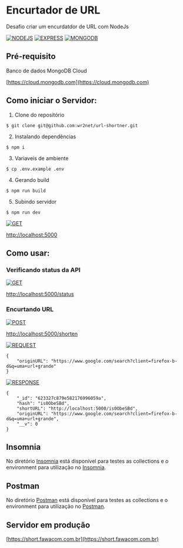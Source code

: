 # Encurtador de URL
Desafio criar um encurdatdor de URL com NodeJs

[![NODEJS](https://img.shields.io/badge/nodejs-green?style=for-the-badge)](#)
[![EXPRESS](https://img.shields.io/badge/express-white?style=for-the-badge)](#)
[![MONGODB](https://img.shields.io/badge/mongodb-olive?style=for-the-badge)](#)

## Pré-requisito
Banco de dados MongoDB Cloud

[https://cloud.mongodb.com](https://cloud.mongodb.com)

## Como iniciar o Servidor:

1. Clone do repositório

`$ git clone git@github.com:wr2net/url-shortner.git`

2. Instalando dependências

`$ npm i`

3. Variaveis de ambiente

`$ cp .env.example .env` 

4. Gerando build

`$ npm run build`

5. Subindo servidor

`$ npm run dev`


[![GET](https://img.shields.io/badge/get-purple?style=for-the-badge)](#)

[http://localhost:5000](http://localhost:5000)

## Como usar:

### Verificando status da API
[![GET](https://img.shields.io/badge/get-purple?style=for-the-badge)](#)

[http://localhost:5000/status](http://localhost:5000/status)


### Encurtando URL
[![POST](https://img.shields.io/badge/post-green?style=for-the-badge)](#)

[http://localhost:5000/shorten](http://localhost:5000/shorten)

[![REQUEST](https://img.shields.io/badge/request-green?style=for-the-badge)](#)
```
{
	"originURL": "https://www.google.com/search?client=firefox-b-d&q=uma+url+grande"
}
```

[![RESPONSE](https://img.shields.io/badge/response-blue?style=for-the-badge)](#)
```
{
	"_id": "623327c879e582176996059a",
	"hash": "is0ObeSBd",
	"shortURL": "http://localhost:5000/is0ObeSBd",
	"originURL": "https://www.google.com/search?client=firefox-b-d&q=uma+url+grande",
	"__v": 0
}
```

## Insomnia
No diretório [Insomnia](Insomnia/README.md) está disponível para testes as collections e o environment para utilização no [Insomnia](Insomnia/README.md).

## Postman
No diretório [Postman](Postman/README.md) está disponível para testes as collections e o environment para utilização no [Postman](Postman/README.md).

## Servidor em produção

[https://short.fawacom.com.br](https://short.fawacom.com.br)
